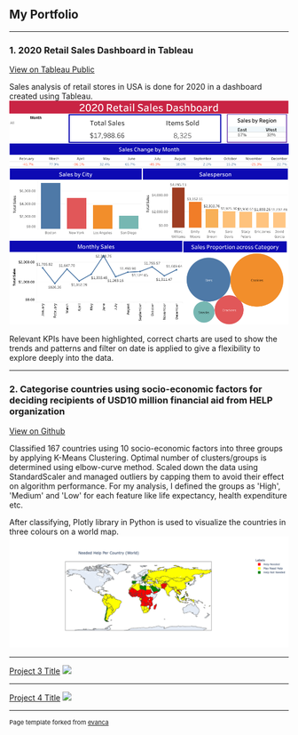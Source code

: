 ## My Portfolio

---
### 1. 2020 Retail Sales Dashboard in Tableau
[View on Tableau Public](https://public.tableau.com/views/2020RetailSalesDashboard/2020RetailSalesDashboard?:language=en-GB&:display_count=n&:origin=viz_share_link)

Sales analysis of retail stores in USA is done for 2020 in a dashboard created using Tableau.
<img src="images/2020 Retail Sales Dashboard.png?raw=true"/>

Relevant KPIs have been highlighted, correct charts are used to show the trends and patterns and filter on date is applied to give a flexibility to explore deeply into the data.

---

### 2. Categorise countries using socio-economic factors for deciding recipients of USD10 million financial aid from HELP organization
[View on Github](/https://github.com/vatsalmandalia/Country-Data-Kmeans-Clustering.git)

Classified 167 countries using 10 socio-economic factors into three groups by applying K-Means Clustering. Optimal number of clusters/groups is determined using elbow-curve method. Scaled down the data using StandardScaler and managed outliers by capping them to avoid their effect on algorithm performance. For my analysis, I defined the groups as 'High', 'Medium' and 'Low' for each feature like life expectancy, health expenditure etc.

After classifying, Plotly library in Python is used to visualize the countries in three colours on a world map.
<img src="images/Categorized_Countries_World_Map.png?raw=true"/>

---
[Project 3 Title](/pdf/sample_presentation.pdf)
<img src="images/dummy_thumbnail.jpg?raw=true"/>

---
[Project 4 Title](http://example.com/)
<img src="images/dummy_thumbnail.jpg?raw=true"/>

---
<p style="font-size:11px">Page template forked from <a href="https://github.com/evanca/quick-portfolio">evanca</a></p>
<!-- Remove above link if you don't want to attibute -->
